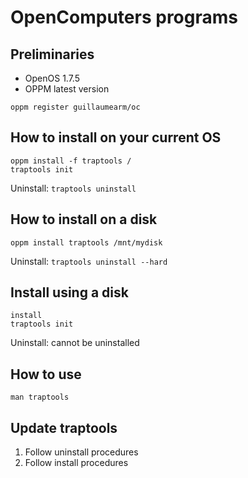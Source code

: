 # OpenComputers programs

## Preliminaries

- OpenOS 1.7.5
- OPPM latest version

```
oppm register guillaumearm/oc
```

## How to install on your current OS

```
oppm install -f traptools /
traptools init
```

Uninstall: `traptools uninstall`

## How to install on a disk

```
oppm install traptools /mnt/mydisk
```

Uninstall: `traptools uninstall --hard`

## Install using a disk

```
install
traptools init
```

Uninstall: cannot be uninstalled

## How to use

```
man traptools
```

## Update traptools

1. Follow uninstall procedures
2. Follow install procedures
